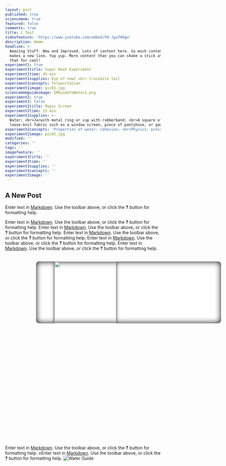 ```yaml
---
layout: post
published: true
sciencemom: true
featured: false
comments: true
title: C Test
videofeature: 'https://www.youtube.com/embed/Pd-JguTH8gw'
description: Hmmm.
headline: >-
  Amazing Stuff. New and Improved. Lots of content here. So much content that it
  makes a new line. Yup yup. More content than you can shake a stick at. How's
  that for cool!
experiment1: true
experiment1title: Super Neat Experiment
experiment1time: 45 min
experiment1supplies: Eye of newt <br> Crocodile tail
experiment1concepts: Teleportation
experiment1image: pic01.jpg
sciencemomguideimage: SMGuideToWater1.png
experiment2: true
experiment3: false
experiment2title: Magic Screen
experiment2time: 15 min
experiment2supplies: >-
  Water; <br>Jarwith metal ring or cup with rubberband; <br>A square of
  loose-knit fabric such as a window screen, piece of pantyhose, or gauze
experiment2concepts: 'Properties of water: cohesion; <br>Physics: pressure, balanced forces;'
experiment2image: pic01.jpg
modified: ''
categories: ''
tags: ''
imagefeature: ''
experiment3title: ''
experiment3time: ''
experiment3supplies: ''
experiment3concepts: ''
experiment3image: ''
---
```

## A New Post

Enter text in [Markdown](http://daringfireball.net/projects/markdown/). Use the toolbar above, or click the **?** button for formatting help. 


Enter text in [Markdown](http://daringfireball.net/projects/markdown/). Use the toolbar above, or click the **?** button for formatting help. Enter text in [Markdown](http://daringfireball.net/projects/markdown/). Use the toolbar above, or click the **?** button for formatting help. Enter text in [Markdown](http://daringfireball.net/projects/markdown/). Use the toolbar above, or click the **?** button for formatting help. 
Enter text in [Markdown](http://daringfireball.net/projects/markdown/). Use the toolbar above, or click the **?** button for formatting help. Enter text in [Markdown](http://daringfireball.net/projects/markdown/). Use the toolbar above, or click the **?** button for formatting help. 

<style>
.containment {
	transform: rotate(-90deg);
  transform-origin:80% 10%;
	background: white;
	width: 200px;
	height: 600px;
	overflow: scroll;
  text-align: center;
  border-radius: 10px;
  box-shadow: inset 0 0 20px black;
	}

.unit {
  transform: rotate(90deg);  
  transform-origin:50% 50%; 
	height: 200px;
  width: 100%;
  margin: 60px 0 10px;
  display: inline-block;
  box-shadow: 0 0 10px #222;
	}
</style>

<div class="containment">
  <img src="{{site.baseurl}}/images/0.png" class="unit"> 
</div>


Enter text in [Markdown](http://daringfireball.net/projects/markdown/). Use the toolbar above, or click the **?** button for formatting help. vEnter text in [Markdown](http://daringfireball.net/projects/markdown/). Use the toolbar above, or click the **?** button for formatting help.
![Water Guide]({{site.baseurl}}/images/SMGuideToWater1.png)
